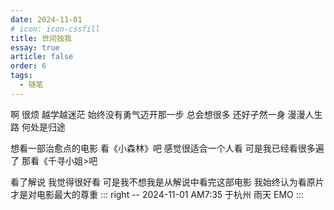 ```yaml
---
date: 2024-11-01
# icon: icon-cssfill
title: 世间独我
essay: true
article: false
order: 6
tags:
  - 随笔
---
```


啊 很烦 越学越迷茫 始终没有勇气迈开那一步 总会想很多 还好孑然一身 漫漫人生路 何处是归途

想看一部治愈点的电影  看《小森林》吧 感觉很适合一个人看 可是我已经看很多遍了 那看《千寻小姐>吧

看了解说 我觉得很好看 可是我不想我是从解说中看完这部电影 我始终认为看原片才是对电影最大的尊重 
::: right
-- 2024-11-01 AM7:35 于杭州 雨天 EMO 
:::
